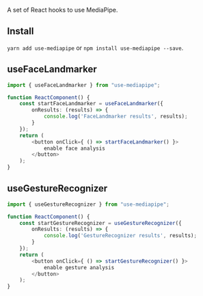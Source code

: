 
A set of React hooks to use MediaPipe.

## Install
`yarn add use-mediapipe` or `npm install use-mediapipe --save`.

## useFaceLandmarker
```typescript
import { useFaceLandmarker } from "use-mediapipe";

function ReactComponent() {
    const startFaceLandmarker = useFaceLandmarker({
        onResults: (results) => {
            console.log('FaceLandmarker results', results); 
        }
    });
    return (
        <button onClick={ () => startFaceLandmarker() }>
            enable face analysis
        </button>
    );
}
```

## useGestureRecognizer
```typescript
import { useGestureRecognizer } from "use-mediapipe";

function ReactComponent() {
    const startGestureRecognizer = useGestureRecognizer({
        onResults: (results) => {
            console.log('GestureRecognizer results', results); 
        }
    });
    return (
        <button onClick={ () => startGestureRecognizer() }>
            enable gesture analysis
        </button>
    );
}
```